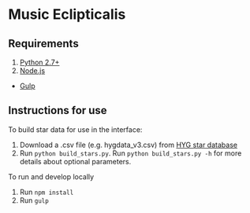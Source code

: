 # Music Eclipticalis

## Requirements

1. [Python 2.7+](https://www.python.org/downloads/)
2. [Node.js](https://nodejs.org/en/)
  * [Gulp](http://gulpjs.com/)

## Instructions for use

To build star data for use in the interface:

1. Download a .csv file (e.g. hygdata_v3.csv) from [HYG star database](https://github.com/astronexus/HYG-Database)
2. Run `python build_stars.py`. Run `python build_stars.py -h` for more details about optional parameters.

To run and develop locally

1. Run `npm install`
2. Run `gulp`
